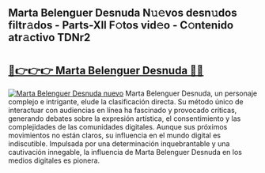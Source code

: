 ## Marta Belenguer Desnuda N𝚞𝚎vos desn𝚞dos filtr𝚊dos - Parts-XIl F𝚘tos vid𝚎o - C𝚘ntenido atr𝚊ctivo TDNr2

# <h2><a href="http://mb0hlmj.tromn.icu/?c=Marta+Belenguer+Desnuda">🔗👉👉👉 Marta Belenguer Desnuda 🔗🔗</a></h2>

[![Marta Belenguer Desnuda nuevo](https://i.imgur.com/pEAQMta.gif)](http://mb0hlmj.tromn.icu/?c=Marta+Belenguer+Desnuda)
Marta Belenguer Desnuda, un personaje complejo e intrigante, elude la clasificación directa. Su método único de interactuar con audiencias en línea ha fascinado y provocado críticas, generando debates sobre la expresión artística, el consentimiento y las complejidades de las comunidades digitales. Aunque sus próximos movimientos no están claros, su influencia en el mundo digital es indiscutible. Impulsada por una determinación inquebrantable y una cautivación innegable, la influencia de Marta Belenguer Desnuda en los medios digitales es pionera.

